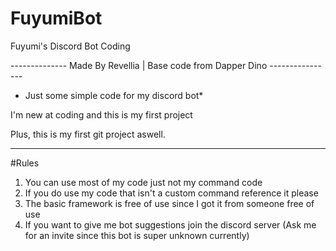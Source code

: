 # FuyumiBot
Fuyumi's Discord Bot Coding

-------------- Made By Revellia | Base code from Dapper Dino ----------------

* Just some simple code for my discord bot*

I'm new at coding and this is my first project

Plus, this is my first git project aswell.

-----------------------------------------------------------------------------

#Rules

1. You can use most of my code just not my command code
2. If you do use my code that isn't a custom command reference it please
3. The basic framework is free of use since I got it from someone free of use
4. If you want to give me bot suggestions join the discord server (Ask me for an invite since this bot is super unknown currently)
